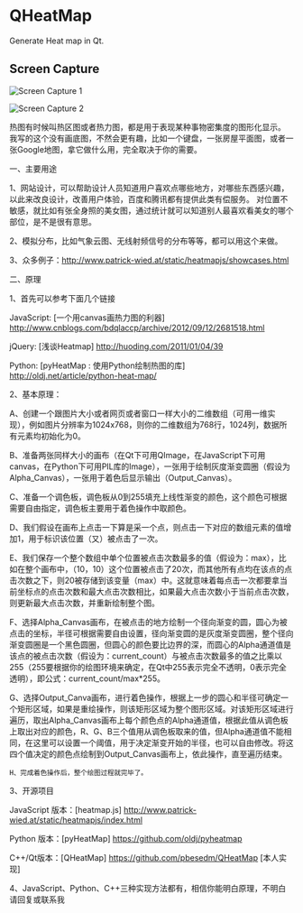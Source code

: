 QHeatMap
========

Generate Heat map in Qt.

Screen Capture
--------------

![Screen Capture 1](https://github.com/pbesedm/QHeatMap/blob/master/captures/capture-1.png?raw=true)

![Screen Capture 2](https://github.com/pbesedm/QHeatMap/blob/master/captures/capture-2.png?raw=true)





热图有时候叫热区图或者热力图，都是用于表现某种事物密集度的图形化显示。 我写的这个没有画底图，不然会更有趣，比如一个键盘，一张房屋平面图，或者一张Google地图，拿它做什么用，完全取决于你的需要。

一、主要用途 

1、网站设计，可以帮助设计人员知道用户喜欢点哪些地方，对哪些东西感兴趣，以此来改良设计，改善用户体验，百度和腾讯都有提供此类有偿服务。 对位置不敏感，就比如有张全身照的美女图，通过统计就可以知道别人最喜欢看美女的哪个部位，是不是很有意思。 

2、模拟分布，比如气象云图、无线射频信号的分布等等，都可以用这个来做。

3、众多例子：http://www.patrick-wied.at/static/heatmapjs/showcases.html

二、原理 

1、首先可以参考下面几个链接 

JavaScript:  [一个用canvas画热力图的利器] http://www.cnblogs.com/bdqlaccp/archive/2012/09/12/2681518.html 

jQuery:  [浅谈Heatmap] http://huoding.com/2011/01/04/39 

Python:  [pyHeatMap : 使用Python绘制热图的库] http://oldj.net/article/python-heat-map/

2、基本原理： 

A、创建一个跟图片大小或者网页或者窗口一样大小的二维数组（可用一维实现），例如图片分辨率为1024x768，则你的二维数组为768行，1024列，数据所有元素均初始化为0。 

B、准备两张同样大小的画布（在Qt下可用QImage，在JavaScript下可用canvas，在Python下可用PIL库的Image），一张用于绘制灰度渐变圆圈（假设为  Alpha_Canvas），一张用于着色后显示输出（Output_Canvas）。 

C、准备一个调色板，调色板从0到255填充上线性渐变的颜色，这个颜色可根据需要自由指定，调色板主要用于着色操作中取颜色。 

D、我们假设在画布上点击一下算是采一个点，则点击一下对应的数组元素的值增加1，用于标识该位置（又）被点击了一次。 

E、我们保存一个整个数组中单个位置被点击次数最多的值（假设为：max），比如在整个画布中，（10，10）这个位置被点击了20次，而其他所有点均在该点的点击次数之下，则20被存储到该变量（max）中。这就意味着每点击一次都要拿当前坐标点的点击次数和最大点击次数相比，如果最大点击次数小于当前点击次数，则更新最大点击次数，并重新绘制整个图。 

F、选择Alpha_Canvas画布，在被点击的地方绘制一个径向渐变的圆，圆心为被点击的坐标，半径可根据需要自由设置，径向渐变圆的是灰度渐变圆圈，整个径向渐变圆圈是一个黑色圆圈，但圆心的颜色要比边界的深，而圆心的Alpha通道值是该点的被点击次数（假设为：current_count）与被点击次数最多的值之比乘以255（255要根据你的绘图环境来确定，在Qt中255表示完全不透明，0表示完全透明），即公式：current_count/max*255。 

G、选择Output_Canva画布，进行着色操作，根据上一步的圆心和半径可确定一个矩形区域，如果是重绘操作，则该矩形区域为整个图形区域。对该矩形区域进行遍历，取出Alpha_Canvas画布上每个颜色点的Alpha通道值，根据此值从调色板上取出对应的颜色，R、G、B三个值用从调色板取来的值，但Alpha通道值不能相同，在这里可以设置一个阈值，用于决定渐变开始的半径，也可以自由修改。将这四个值决定的颜色点绘制到Output_Canvas画布上，依此操作，直至遍历结束。 

	H、完成着色操作后，整个绘图过程就完毕了。

3、开源项目

JavaScript 版本：[heatmap.js] http://www.patrick-wied.at/static/heatmapjs/index.html 

Python 版本：[pyHeatMap]  https://github.com/oldj/pyheatmap 

C++/Qt版本：[QHeatMap]   https://github.com/pbesedm/QHeatMap [本人实现]

4、JavaScript、Python、C++三种实现方法都有，相信你能明白原理，不明白请回复或联系我

